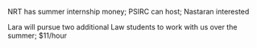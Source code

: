 NRT has summer internship money; PSIRC can host; Nastaran interested

Lara will pursue two additional Law students to work with us over the
summer; $11/hour

